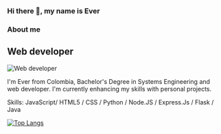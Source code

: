 ### Hi there 👋, my name is Ever



### About me
## Web developer
![Web developer](https://media-exp1.licdn.com/dms/image/C4E16AQHaJf77s1g4ng/profile-displaybackgroundimage-shrink_200_800/0/1649555722696?e=1655337600&v=beta&t=GeatY5gP63SalpBzpcJnLQISi1f3BIslN16XBrveBQU)

I'm Ever from Colombia, Bachelor's Degree in Systems Engineering and web developer. I'm currently enhancing my skills with personal projects.

Skills: JavaScript/ HTML5 / CSS / Python / Node.JS / Express.Js / Flask / Java







[![Top Langs](https://github-readme-stats.vercel.app/api/top-langs/?username=G-nava&layout=compact)](https://github.com/G-nava/github-readme-stats)
